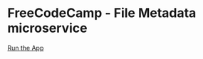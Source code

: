 # FreeCodeCamp - File Metadata microservice

<a href="http://hs-file-metadata.herokuapp.com">Run the App</a>
